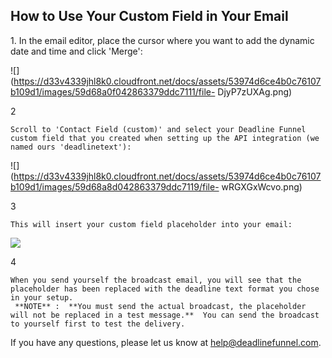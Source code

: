 ## How to Use Your Custom Field in Your Email

1\. In the email editor, place the cursor where you want to add the dynamic date and time and click 'Merge':

![](https://d33v4339jhl8k0.cloudfront.net/docs/assets/53974d6ce4b0c76107b109d1/images/59d68a0f042863379ddc7111/file-
DjyP7zUXAg.png)

2

    Scroll to 'Contact Field (custom)' and select your Deadline Funnel custom field that you created when setting up the API integration (we named ours 'deadlinetext'):

![](https://d33v4339jhl8k0.cloudfront.net/docs/assets/53974d6ce4b0c76107b109d1/images/59d68a8d042863379ddc7119/file-
wRGXGxWcvo.png)

3

    This will insert your custom field placeholder into your email:

![](https://d33v4339jhl8k0.cloudfront.net/docs/assets/53974d6ce4b0c76107b109d1/images/59d68ad3042863379ddc711c/file-P6hDW4cfQC.png)

4

    When you send yourself the broadcast email, you will see that the placeholder has been replaced with the deadline text format you chose in your setup. 
     **NOTE** :  **You must send the actual broadcast, the placeholder will not be replaced in a test message.**  You can send the broadcast to yourself first to test the delivery.
  

If you have any questions, please let us know at
[help@deadlinefunnel.com](mailto:mailto:help@deadlinefunnel.com).

